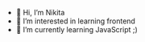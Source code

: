 - 👋 Hi, I’m Nikita 
- 👀 I’m interested in learning frontend 
- 🌱 I’m currently learning JavaScript ;)


<!---
nikitasmg/nikitasmg is a ✨ special ✨ repository because its `README.md` (this file) appears on your GitHub profile.
You can click the Preview link to take a look at your changes.
--->

